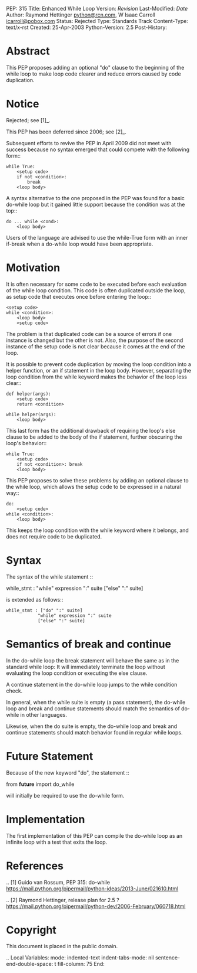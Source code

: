 PEP: 315 Title: Enhanced While Loop Version: $Revision$ Last-Modified:
$Date$ Author: Raymond Hettinger <python@rcn.com>, W Isaac Carroll
<icarroll@pobox.com> Status: Rejected Type: Standards Track
Content-Type: text/x-rst Created: 25-Apr-2003 Python-Version: 2.5
Post-History:

Abstract
========

This PEP proposes adding an optional "do" clause to the beginning of the
while loop to make loop code clearer and reduce errors caused by code
duplication.

Notice
======

Rejected; see \[1\]\_.

This PEP has been deferred since 2006; see \[2\]\_.

Subsequent efforts to revive the PEP in April 2009 did not meet with
success because no syntax emerged that could compete with the following
form::

    while True:
        <setup code>
        if not <condition>:
            break
        <loop body>

A syntax alternative to the one proposed in the PEP was found for a
basic do-while loop but it gained little support because the condition
was at the top::

    do ... while <cond>:
        <loop body>

Users of the language are advised to use the while-True form with an
inner if-break when a do-while loop would have been appropriate.

Motivation
==========

It is often necessary for some code to be executed before each
evaluation of the while loop condition. This code is often duplicated
outside the loop, as setup code that executes once before entering the
loop::

    <setup code>
    while <condition>:
        <loop body>
        <setup code>

The problem is that duplicated code can be a source of errors if one
instance is changed but the other is not. Also, the purpose of the
second instance of the setup code is not clear because it comes at the
end of the loop.

It is possible to prevent code duplication by moving the loop condition
into a helper function, or an if statement in the loop body. However,
separating the loop condition from the while keyword makes the behavior
of the loop less clear::

    def helper(args):
        <setup code>
        return <condition>

    while helper(args):
        <loop body>

This last form has the additional drawback of requiring the loop's else
clause to be added to the body of the if statement, further obscuring
the loop's behavior::

    while True:
        <setup code>
        if not <condition>: break
        <loop body>

This PEP proposes to solve these problems by adding an optional clause
to the while loop, which allows the setup code to be expressed in a
natural way::

    do:
        <setup code>
    while <condition>:
        <loop body>

This keeps the loop condition with the while keyword where it belongs,
and does not require code to be duplicated.

Syntax
======

The syntax of the while statement ::

while\_stmt : "while" expression ":" suite \["else" ":" suite\]

is extended as follows::

    while_stmt : ["do" ":" suite]
                "while" expression ":" suite
                ["else" ":" suite]

Semantics of break and continue
===============================

In the do-while loop the break statement will behave the same as in the
standard while loop: It will immediately terminate the loop without
evaluating the loop condition or executing the else clause.

A continue statement in the do-while loop jumps to the while condition
check.

In general, when the while suite is empty (a pass statement), the
do-while loop and break and continue statements should match the
semantics of do-while in other languages.

Likewise, when the do suite is empty, the do-while loop and break and
continue statements should match behavior found in regular while loops.

Future Statement
================

Because of the new keyword "do", the statement ::

from **future** import do\_while

will initially be required to use the do-while form.

Implementation
==============

The first implementation of this PEP can compile the do-while loop as an
infinite loop with a test that exits the loop.

References
==========

.. \[1\] Guido van Rossum, PEP 315: do-while
https://mail.python.org/pipermail/python-ideas/2013-June/021610.html

.. \[2\] Raymond Hettinger, release plan for 2.5 ?
https://mail.python.org/pipermail/python-dev/2006-February/060718.html

Copyright
=========

This document is placed in the public domain.

.. Local Variables: mode: indented-text indent-tabs-mode: nil
sentence-end-double-space: t fill-column: 75 End:
